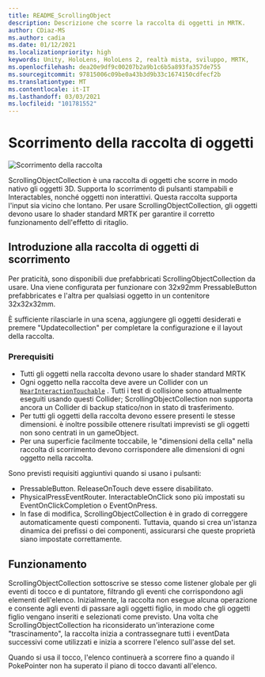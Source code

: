 ```yaml
---
title: README_ScrollingObject
description: Descrizione che scorre la raccolta di oggetti in MRTK.
author: CDiaz-MS
ms.author: cadia
ms.date: 01/12/2021
ms.localizationpriority: high
keywords: Unity, HoloLens, HoloLens 2, realtà mista, sviluppo, MRTK,
ms.openlocfilehash: dea20e9df9c00207b2a9b1c6b5a893fa357de755
ms.sourcegitcommit: 97815006c09be0a43b3d9b33c1674150cdfecf2b
ms.translationtype: MT
ms.contentlocale: it-IT
ms.lasthandoff: 03/03/2021
ms.locfileid: "101781552"
---
```

# <a name="scrolling-object-collection"></a>Scorrimento della raccolta di oggetti

![Scorrimento della raccolta](../../features/Images/ScrollingCollection/MRTK_UX_ScrollingCollection_Main.jpg)

ScrollingObjectCollection è una raccolta di oggetti che scorre in modo nativo gli oggetti 3D. Supporta lo scorrimento di pulsanti stampabili e Interactables, nonché oggetti non interattivi. Questa raccolta supporta l'input sia vicino che lontano. Per usare ScrollingObjectCollection, gli oggetti devono usare lo shader standard MRTK per garantire il corretto funzionamento dell'effetto di ritaglio.

## <a name="getting-started-with-scrolling-object-collection"></a>Introduzione alla raccolta di oggetti di scorrimento

Per praticità, sono disponibili due prefabbricati ScrollingObjectCollection da usare. Una viene configurata per funzionare con 32x92mm PressableButton prefabbricates e l'altra per qualsiasi oggetto in un contenitore 32x32x32mm.

È sufficiente rilasciarle in una scena, aggiungere gli oggetti desiderati e premere "Updatecollection" per completare la configurazione e il layout della raccolta.

### <a name="prerequisites"></a>Prerequisiti

- Tutti gli oggetti nella raccolta devono usare lo shader standard MRTK
- Ogni oggetto nella raccolta deve avere un Collider con un [`NearInteractionTouchable`](xref:Microsoft.MixedReality.Toolkit.Input.NearInteractionTouchable) . Tutti i test di collisione sono attualmente eseguiti usando questi Collider; ScrollingObjectCollection non supporta ancora un Collider di backup statico/non in stato di trasferimento.
- Per tutti gli oggetti della raccolta devono essere presenti le stesse dimensioni. è inoltre possibile ottenere risultati imprevisti se gli oggetti non sono centrati in un gameObject.
- Per una superficie facilmente toccabile, le "dimensioni della cella" nella raccolta di scorrimento devono corrispondere alle dimensioni di ogni oggetto nella raccolta.

Sono previsti requisiti aggiuntivi quando si usano i pulsanti:

- PressableButton. ReleaseOnTouch deve essere disabilitato.
- PhysicalPressEventRouter. InteractableOnClick sono più impostati su EventOnClickCompletion o EventOnPress.
- In fase di modifica, ScrollingObjectCollection è in grado di correggere automaticamente questi componenti. Tuttavia, quando si crea un'istanza dinamica dei prefissi o dei componenti, assicurarsi che queste proprietà siano impostate correttamente.

## <a name="how-it-works"></a>Funzionamento

ScrollingObjectCollection sottoscrive se stesso come listener globale per gli eventi di tocco e di puntatore, filtrando gli eventi che corrispondono agli elementi dell'elenco. Inizialmente, la raccolta non esegue alcuna operazione e consente agli eventi di passare agli oggetti figlio, in modo che gli oggetti figlio vengano inseriti e selezionati come previsto. Una volta che ScrollingObjectCollection ha riconsiderato un'interazione come "trascinamento", la raccolta inizia a contrassegnare tutti i eventData successivi come utilizzati e inizia a scorrere l'elenco sull'asse del set.

Quando si usa il tocco, l'elenco continuerà a scorrere fino a quando il PokePointer non ha superato il piano di tocco davanti all'elenco.
